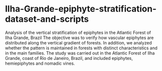 # Ilha-Grande-epiphyte-stratification-dataset-and-scripts
Analysis of the vertical stratification of epiphytes in the Atlantic Forest of Ilha Grande, Brazil
The objective was to verify how vascular epiphytes are distributed along the vertical gradient of forests. 
In addition, we analyzed whether the pattern is maintained in forests with distinct characteristics and in the main families. 
The study was carried out in the Atlantic Forest of Ilha Grande, coast of Rio de Janeiro, Brazil, and included epiphytes, hemiepiphytes and nomadic vines.
